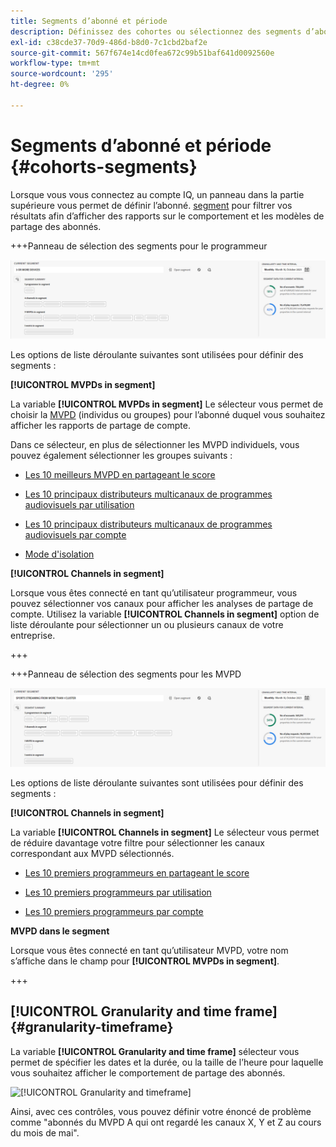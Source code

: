 ```yaml
---
title: Segments d’abonné et période
description: Définissez des cohortes ou sélectionnez des segments d’abonnés pour évaluer les possibilités et les modèles de partage de compte des visionneuses de canaux afin d’utiliser des outils graphiques et des rapports dans le compte IQ.
exl-id: c38cde37-70d9-486d-b8d0-7c1cbd2baf2e
source-git-commit: 567f674e14cd0fea672c99b51baf641d0092560e
workflow-type: tm+mt
source-wordcount: '295'
ht-degree: 0%

---
```



# Segments d’abonné et période {#cohorts-segments}

Lorsque vous vous connectez au compte IQ, un panneau dans la partie supérieure vous permet de définir l’abonné. [segment](/help/accountiq/product-concepts.md#segment-segmet-def) pour filtrer vos résultats afin d’afficher des rapports sur le comportement et les modèles de partage des abonnés.

<!--![](assets/segment-timeframe-panel.png)-->

+++Panneau de sélection des segments pour le programmeur

![](assets/segment-panel-programmer.png)

<!--![](assets/filter-panel.png)-->

Les options de liste déroulante suivantes sont utilisées pour définir des segments :

**[!UICONTROL MVPDs in segment]**

La variable **[!UICONTROL MVPDs in segment]** Le sélecteur vous permet de choisir la [MVPD](/help/accountiq/product-concepts.md#mvpd-def) (individus ou groupes) pour l’abonné duquel vous souhaitez afficher les rapports de partage de compte.

Dans ce sélecteur, en plus de sélectionner les MVPD individuels, vous pouvez également sélectionner les groupes suivants :

* [Les 10 meilleurs MVPD en partageant le score](/help/accountiq/product-concepts.md#top-mvpds-def)

* [Les 10 principaux distributeurs multicanaux de programmes audiovisuels par utilisation](/help/accountiq/product-concepts.md#top-mvpds-def)

* [Les 10 principaux distributeurs multicanaux de programmes audiovisuels par compte](/help/accountiq/product-concepts.md#top-mvpds-def)

* [Mode d&#39;isolation](/help/accountiq/isolation-mode.md)

**[!UICONTROL Channels in segment]**

Lorsque vous êtes connecté en tant qu’utilisateur programmeur, vous pouvez sélectionner vos canaux pour afficher les analyses de partage de compte. Utilisez la variable **[!UICONTROL Channels in segment]** option de liste déroulante pour sélectionner un ou plusieurs canaux de votre entreprise.

+++

+++Panneau de sélection des segments pour les MVPD

![](assets/segment-panel-mvpd.png)

Les options de liste déroulante suivantes sont utilisées pour définir des segments :

**[!UICONTROL Channels in segment]**

La variable **[!UICONTROL Channels in segment]** Le sélecteur vous permet de réduire davantage votre filtre pour sélectionner les canaux correspondant aux MVPD sélectionnés.

* [Les 10 premiers programmeurs en partageant le score](/help/accountiq/product-concepts.md#top-mvpds-def)

* [Les 10 premiers programmeurs par utilisation](/help/accountiq/product-concepts.md#top-mvpds-def)

* [Les 10 premiers programmeurs par compte](/help/accountiq/product-concepts.md#top-mvpds-def)

**MVPD dans le segment**

Lorsque vous êtes connecté en tant qu’utilisateur MVPD, votre nom s’affiche dans le champ pour **[!UICONTROL MVPDs in segment]**.

+++




<!--For example, you can define your segment as the "subscribers of the MVPD A that watched the channels X, Y, and Z".-->



## [!UICONTROL Granularity and time frame] {#granularity-timeframe}

La variable **[!UICONTROL Granularity and time frame]** sélecteur vous permet de spécifier les dates et la durée, ou la taille de l’heure pour laquelle vous souhaitez afficher le comportement de partage des abonnés.

![[!UICONTROL Granularity and timeframe]](assets/granularity-timeframe-weekwise.png)

Ainsi, avec ces contrôles, vous pouvez définir votre énoncé de problème comme &quot;abonnés du MVPD A qui ont regardé les canaux X, Y et Z au cours du mois de mai&quot;.

